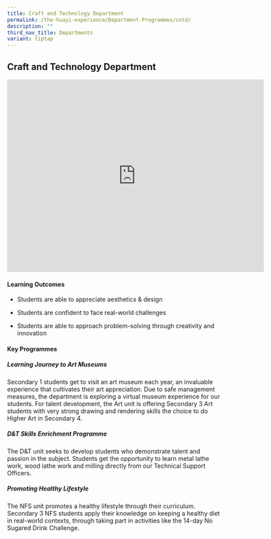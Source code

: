 ```yaml
---
title: Craft and Technology Department
permalink: /the-huayi-experience/Department-Programmes/cntd/
description: ""
third_nav_title: Departments
variant: tiptap
---
```

<h2>Craft and Technology Department</h2>
<div class="iframe-wrapper">
<iframe height="450" width="600" allowfullscreen="true" frameborder="0" src="https://docs.google.com/presentation/d/e/2PACX-1vQg-TDi4tcXAfmhzwhUd3XORap9AiHA3YVfPbtCFjpqB2Q__r5_8TdqmpVHdjqVutY5ylipCAy4bByD/embed?start=false&amp;loop=false&amp;delayms=3000"></iframe>
</div>
<h4>Learning Outcomes</h4>
<ul data-tight="true" class="tight">
<li>
<p>Students are able to appreciate aesthetics &amp; design</p>
</li>
<li>
<p>Students are confident to face real-world challenges&nbsp;</p>
</li>
<li>
<p>Students are able to approach problem-solving through creativity and innovation</p>
</li>
</ul>
<h4>Key Programmes</h4>
<h5>Learning Journey to Art Museums</h5>
<p>Secondary 1 students get to visit an art museum each year, an invaluable
experience that cultivates their art appreciation. Due to safe management
measures, the department is exploring a virtual museum experience for our
students. For talent development, the Art unit is offering Secondary 3
Art students with very strong drawing and rendering skills the choice to
do Higher Art in Secondary 4.</p>
<h5>D&amp;T Skills Enrichment Programme</h5>
<p>The D&amp;T unit seeks to develop students who demonstrate talent and
passion in the subject. Students get the opportunity to learn metal lathe
work, wood lathe work and milling directly from our Technical Support Officers.</p>
<h5>Promoting Healthy Lifestyle</h5>
<p>The NFS unit promotes a healthy lifestyle through their curriculum. Secondary
3 NFS students apply their knowledge on keeping a healthy diet in real-world
contexts, through taking part in activities like the 14-day No Sugared
Drink Challenge.</p>